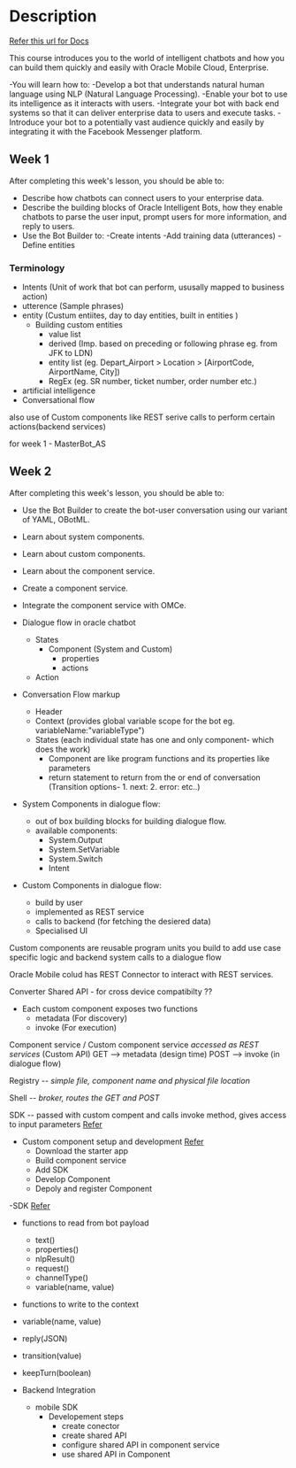 # Description

[Refer this url for Docs](https://docs.oracle.com/en/cloud/paas/mobile-suite/develop/bots.html)

This course introduces you to the world of intelligent chatbots and how you can build them quickly and easily with Oracle Mobile Cloud, Enterprise.

-You will learn how to:
  -Develop a bot that understands natural human language using NLP (Natural Language Processing).
  -Enable your bot to use its intelligence as it interacts with users.
  -Integrate your bot with back end systems so that it can deliver enterprise data to users and execute tasks.
  -Introduce your bot to a potentially vast audience quickly and easily by integrating it with the Facebook Messenger platform.

## Week 1

After completing this week's lesson, you should be able to:

- Describe how chatbots can connect users to your enterprise data.
- Describe the building blocks of Oracle Intelligent Bots, how they enable chatbots to parse the user input, prompt users for more information, and reply to   users.
- Use the Bot Builder to:
  -Create intents
  -Add training data (utterances)
  -Define entities

### Terminology

- Intents (Unit of work that bot can perform, ususally mapped to business action)
- utterence (Sample phrases)
- entity (Custum entiites, day to day entities, built in entities )
  - Building custom entities
    - value list
    - derived (Imp. based on preceding or following phrase eg. from JFK to LDN)
    - entity list (eg. Depart_Airport > Location > [AirportCode, AirportName, City])
    - RegEx (eg. SR number, ticket number, order number etc.)
- artificial intelligence
- Conversational flow

also use of Custom components like REST serive calls to perform certain actions(backend services)

for week 1 - MasterBot_AS

## Week 2

After completing this week's lesson, you should be able to:

- Use the Bot Builder to create the bot-user conversation using our variant of YAML, OBotML.
- Learn about system components.
- Learn about custom components.
- Learn about the component service.
- Create a component service.
- Integrate the component service with OMCe.

- Dialogue flow in oracle chatbot
  - States
    - Component (System and Custom)
      - properties
      - actions
  - Action

- Conversation Flow markup
  - Header
  - Context (provides global variable scope for the bot eg. variableName:"variableType")
  - States (each individual state has one and only component- which does the work)
    - Component are like program functions and its properties like parameters
    - return statement to return from the or end of conversation (Transition options- 1. next: 2. error: etc..)

- System Components in dialogue flow:
  - out of box building blocks for building dialogue flow.
  - available components:
    - System.Output
    - System.SetVariable
    - System.Switch
    - Intent

- Custom Components in dialogue flow:
  - build by user
  - implemented as REST service
  - calls to backend (for fetching the desiered data)
  - Specialised UI

Custom components are reusable program units you build to add use case specific logic and backend system calls to a dialogue flow 


Oracle Mobile colud has REST Connector to interact with REST services.

Converter Shared API - for cross device compatibilty ??

- Each custom component exposes two functions
  - metadata (For discovery)
  - invoke (For execution)

Component service / Custom component service *accessed as REST services* (Custom API)
GET --> metadata (design time)
POST --> invoke (in dialogue flow)

Registry -- *simple file, component name and physical file location*

Shell -- *broker, routes the GET and POST*

SDK -- passed with custom compent and calls invoke method, gives access to input parameters [Refer](https://cloud.oracle.com/en_US/mobile/videos)

- Custom component setup and development [Refer](https://www.youtube.com/watch?time_continue=223&v=JcFf59sypfQ)
  - Download the starter app
  - Build component service 
  - Add SDK
  - Develop Component 
  - Depoly and register Component

-SDK [Refer](https://www.youtube.com/watch?time_continue=135&v=gEIeoWRfkSA)
  - functions to read from bot payload
    - text()
    - properties()
    - nlpResult()
    - request()
    - channelType()
    - variable(name, value) 
  - functions to write to the context
   - variable(name, value)
   - reply(JSON)
   - transition(value)
   - keepTurn(boolean)

- Backend Integration
  - mobile SDK
    - Developement steps
      - create conector
      - create shared API
      - configure shared API in component service
      - use shared API in Component